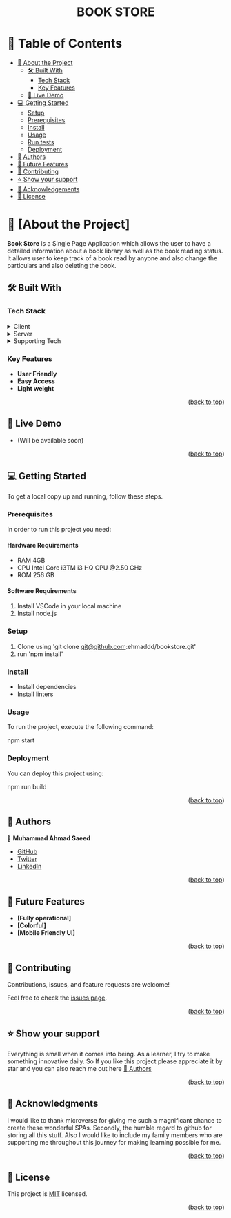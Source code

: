 <a name="readme-top"></a>

<div align="center">

  <h1><b>BOOK STORE</b></h1>

</div>

<!-- TABLE OF CONTENTS -->

# 📗 Table of Contents

- [📖 About the Project](#about-project)
  - [🛠 Built With](#built-with)
    - [Tech Stack](#tech-stack)
    - [Key Features](#key-features)
  - [🚀 Live Demo](#live-demo)
- [💻 Getting Started](#getting-started)
  - [Setup](#setup)
  - [Prerequisites](#prerequisites)
  - [Install](#install)
  - [Usage](#usage)
  - [Run tests](#run-tests)
  - [Deployment](#deployment)
- [👥 Authors](#authors)
- [🔭 Future Features](#future-features)
- [🤝 Contributing](#contributing)
- [⭐️ Show your support](#support)
- [🙏 Acknowledgements](#acknowledgements)
- [📝 License](#license)

<!-- PROJECT DESCRIPTION -->

# 📖 [About the Project] <a name="about-project"></a>

**Book Store** is a Single Page Application which allows the user to have a detailed information about a book library as well as the book reading status. It allows user to keep track of a book read by anyone and also change the particulars and also deleting the book.

## 🛠 Built With <a name="built-with"></a>

### Tech Stack <a name="tech-stack"></a>

<details>
  <summary>Client</summary>
  <ul>
    <li><a href="https://reactjs.org/">React.js</a></li>
  </ul>
</details>

<details>
  <summary>Server</summary>
  <ul>
    <li><a href="https://nodejs.org/en">Node.js</a></li>
  </ul>
</details>

<details>
<summary>Supporting Tech</summary>
  <ul>
    <li><a href="https://webpack.js.org/">WebPack</a></li>
    <li><a href="https://babeljs.io/">Babel</a></li>
  </ul>
</details>

<!-- Features -->

### Key Features <a name="key-features"></a>

- **User Friendly**
- **Easy Access**
- **Light weight**

<p align="right">(<a href="#readme-top">back to top</a>)</p>

<!-- LIVE DEMO -->

## 🚀 Live Demo <a name="live-demo"></a>

- <!-- [Live Demo Link] --> (Will be available soon)

<p align="right">(<a href="#readme-top">back to top</a>)</p>

<!-- GETTING STARTED -->

## 💻 Getting Started <a name="getting-started"></a>

To get a local copy up and running, follow these steps.

### Prerequisites

In order to run this project you need:

#### Hardware Requirements

- RAM 4GB
- CPU Intel Core i3TM i3 HQ CPU @2.50 GHz
- ROM 256 GB

#### Software Requirements

1. Install VSCode in your local machine
2. Install node.js

### Setup

1. Clone using 'git clone git@github.com:ehmaddd/bookstore.git'
2. run 'npm install'

### Install

- Install dependencies
- Install linters

### Usage

To run the project, execute the following command:

npm start

### Deployment

You can deploy this project using:

npm run build

<p align="right">(<a href="#readme-top">back to top</a>)</p>

<!-- AUTHORS -->

## 👥 Authors <a name="authors"></a>

👤 **Muhammad Ahmad Saeed**

- <a href='https://github.com/ehmaddd/'>GitHub</a>
- <a href='https://twitter.com/ehmaddd_pk'>Twitter</a>
- <a href='https://www.linkedin.com/in/ahmad-saeed-734174148'>LinkedIn</a>

<p align="right">(<a href="#readme-top">back to top</a>)</p>

<!-- FUTURE FEATURES -->

## 🔭 Future Features <a name="future-features"></a>

- **[Fully operational]**
- **[Colorful]**
- **[Mobile Friendly UI]**

<p align="right">(<a href="#readme-top">back to top</a>)</p>

<!-- CONTRIBUTING -->

## 🤝 Contributing <a name="contributing"></a>

Contributions, issues, and feature requests are welcome!

Feel free to check the [issues page](https://github.com/ehmaddd/bookstore/issues).

<p align="right">(<a href="#readme-top">back to top</a>)</p>

<!-- SUPPORT -->

## ⭐️ Show your support <a name="support"></a>

Everything is small when it comes into being. As a learner, I try to make something innovative daily. So If you like this project please appreciate it by star and you can also reach me out here [👥 Authors](#authors)

<p align="right">(<a href="#readme-top">back to top</a>)</p>

<!-- ACKNOWLEDGEMENTS -->

## 🙏 Acknowledgments <a name="acknowledgements"></a>

I would like to thank microverse for giving me such a magnificant chance to create these wonderful SPAs. Secondly, the humble regard to github for storing all this stuff. Also I would like to include my family members who are supporting me throughout this journey for making learning possible for me.

<p align="right">(<a href="#readme-top">back to top</a>)</p>

<!-- LICENSE -->

## 📝 License <a name="license"></a>

This project is <a href="https://github.com/ehmaddd/bookstore/blob/connect-with-api/LICENSE">MIT</a> licensed.

<p align="right">(<a href="#readme-top">back to top</a>)</p>
